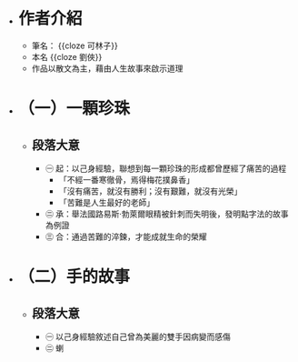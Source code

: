 - # 作者介紹
	- 筆名： {{cloze 可林子}}
	- 本名 {{cloze 劉俠}}
	- 作品以散文為主，藉由人生故事來啟示道理
- # （一）一顆珍珠
	- ## 段落大意
		- ㊀ 起：以己身經驗，聯想到每一顆珍珠的形成都曾歷經了痛苦的過程
			- 「不經一番寒徹骨，焉得梅花撲鼻香」
			- 「沒有痛苦，就沒有勝利；沒有艱難，就沒有光榮」
			- 「苦難是人生最好的老師」
		- ㊁ 承：舉法國路易斯‧勃萊爾眼精被針刺而失明後，發明點字法的故事為例證
		- ㊂ 合：通過苦難的淬鍊，才能成就生命的榮耀
- # （二）手的故事
	- ## 段落大意
		- ㊀ 以己身經驗敘述自己曾為美麗的雙手因病變而感傷
		- ㊁ 蝲